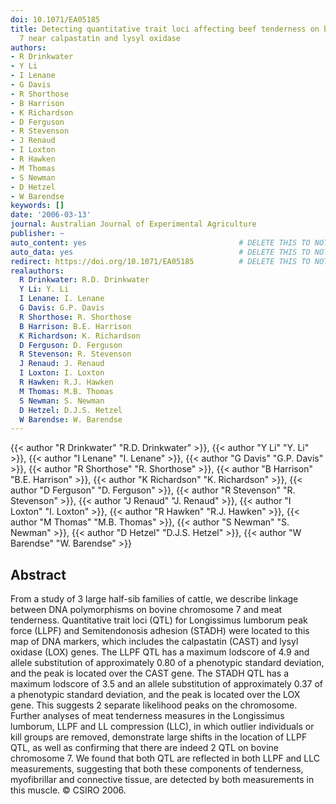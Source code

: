 ```yaml
---
doi: 10.1071/EA05185
title: Detecting quantitative trait loci affecting beef tenderness on bovine chromosome
  7 near calpastatin and lysyl oxidase
authors:
- R Drinkwater
- Y Li
- I Lenane
- G Davis
- R Shorthose
- B Harrison
- K Richardson
- D Ferguson
- R Stevenson
- J Renaud
- I Loxton
- R Hawken
- M Thomas
- S Newman
- D Hetzel
- W Barendse
keywords: []
date: '2006-03-13'
journal: Australian Journal of Experimental Agriculture
publisher: ~
auto_content: yes                                  # DELETE THIS TO NOT AUTO GENERATE CONTENT
auto_data: yes                                     # DELETE THIS TO NOT AUTO GENERATE METADATA
redirect: https://doi.org/10.1071/EA05185          # DELETE THIS TO NOT REDIRECT
realauthors:
  R Drinkwater: R.D. Drinkwater
  Y Li: Y. Li
  I Lenane: I. Lenane
  G Davis: G.P. Davis
  R Shorthose: R. Shorthose
  B Harrison: B.E. Harrison
  K Richardson: K. Richardson
  D Ferguson: D. Ferguson
  R Stevenson: R. Stevenson
  J Renaud: J. Renaud
  I Loxton: I. Loxton
  R Hawken: R.J. Hawken
  M Thomas: M.B. Thomas
  S Newman: S. Newman
  D Hetzel: D.J.S. Hetzel
  W Barendse: W. Barendse
---
```

{{< author "R Drinkwater" "R.D. Drinkwater" >}}, {{< author "Y Li" "Y. Li" >}}, {{< author "I Lenane" "I. Lenane" >}}, {{< author "G Davis" "G.P. Davis" >}}, {{< author "R Shorthose" "R. Shorthose" >}}, {{< author "B Harrison" "B.E. Harrison" >}}, {{< author "K Richardson" "K. Richardson" >}}, {{< author "D Ferguson" "D. Ferguson" >}}, {{< author "R Stevenson" "R. Stevenson" >}}, {{< author "J Renaud" "J. Renaud" >}}, {{< author "I Loxton" "I. Loxton" >}}, {{< author "R Hawken" "R.J. Hawken" >}}, {{< author "M Thomas" "M.B. Thomas" >}}, {{< author "S Newman" "S. Newman" >}}, {{< author "D Hetzel" "D.J.S. Hetzel" >}}, {{< author "W Barendse" "W. Barendse" >}}

## Abstract
From a study of 3 large half-sib families of cattle, we describe linkage between DNA polymorphisms on bovine chromosome 7 and meat tenderness. Quantitative trait loci (QTL) for Longissimus lumborum peak force (LLPF) and Semitendonosis adhesion (STADH) were located to this map of DNA markers, which includes the calpastatin (CAST) and lysyl oxidase (LOX) genes. The LLPF QTL has a maximum lodscore of 4.9 and allele substitution of approximately 0.80 of a phenotypic standard deviation, and the peak is located over the CAST gene. The STADH QTL has a maximum lodscore of 3.5 and an allele substitution of approximately 0.37 of a phenotypic standard deviation, and the peak is located over the LOX gene. This suggests 2 separate likelihood peaks on the chromosome. Further analyses of meat tenderness measures in the Longissimus lumborum, LLPF and LL compression (LLC), in which outlier individuals or kill groups are removed, demonstrate large shifts in the location of LLPF QTL, as well as confirming that there are indeed 2 QTL on bovine chromosome 7. We found that both QTL are reflected in both LLPF and LLC measurements, suggesting that both these components of tenderness, myofibrillar and connective tissue, are detected by both measurements in this muscle. © CSIRO 2006.
